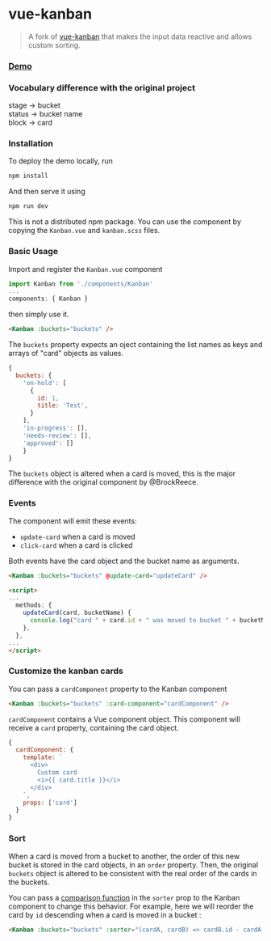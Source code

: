# vue-kanban

> A fork of [vue-kanban](https://github.com/BrockReece/vue-kanban) that makes the input data reactive and allows custom sorting.

### [Demo](https://j4kim.github.io/vue-kanban/)

### Vocabulary difference with the original project

stage -> bucket  
status -> bucket name  
block -> card

### Installation

To deploy the demo locally, run
```bash
npm install
```

And then serve it using
```bash
npm run dev
```

This is not a distributed npm package.
You can use the component by copying the `Kanban.vue` and `kanban.scss` files.

### 

### Basic Usage
Import and register the `Kanban.vue` component
```js
import Kanban from './components/Kanban'
...
components: { Kanban }
```

then simply use it.
```html
<Kanban :buckets="buckets" />
```

The `buckets` property expects an oject containing the
list names as keys and arrays of "card" objects as values.
```js
{
  buckets: {
    'on-hold': [
      {
        id: 1,
        title: 'Test',
      }
    ],
    'in-progress': [],
    'needs-review': [],
    'approved': []
    }
}
```

The `buckets` object is altered when a card is moved,
this is the major difference with the original component by @BrockReece.

### Events
The component will emit these events:
- `update-card` when a card is moved
- `click-card` when a card is clicked

Both events have the card object and the bucket name as arguments.

```html
<Kanban :buckets="buckets" @update-card="updateCard" />

<script>
...
  methods: {
    updateCard(card, bucketName) {
      console.log("card " + card.id + " was moved to bucket " + bucketName)
    },
  },
...
</script>
```

### Customize the kanban cards
You can pass a `cardComponent` property to the Kanban component

```html
<Kanban :buckets="buckets" :card-component="cardComponent" />
```

`cardComponent` contains a Vue component object. This component will receive a `card` property, containing the card object.
```js
{
  cardComponent: { 
    template: `
      <div>
        Custom card
        <i>{{ card.title }}</i>
      </div>
    `,
    props: ['card']
  }
}
```


### Sort

When a card is moved from a bucket to another, the order of this new bucket is stored in the card objects, in an `order` property. Then, the original `buckets` object is altered to be consistent with the real order of the cards in the buckets.

You can pass a [comparison function](https://developer.mozilla.org/en-US/docs/Web/JavaScript/Reference/Global_Objects/Array/sort#Description) in the `sorter` prop to the Kanban component to change this behavior.
For example, here we will reorder the card by `id` descending when a card is moved in a bucket :
```html
<Kanban :buckets="buckets" :sorter="(cardA, cardB) => cardB.id - cardA.id" />
```


